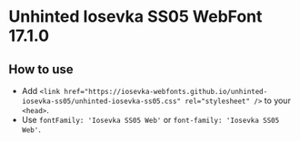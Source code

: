 # Unhinted Iosevka SS05 WebFont 17.1.0

## How to use

- Add `<link href="https://iosevka-webfonts.github.io/unhinted-iosevka-ss05/unhinted-iosevka-ss05.css" rel="stylesheet" />` to your `<head>`.
- Use `fontFamily: 'Iosevka SS05 Web'` or `font-family: 'Iosevka SS05 Web'`.
